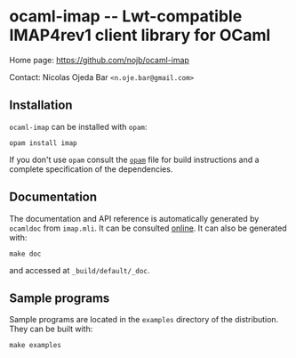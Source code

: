 # ocaml-imap -- Lwt-compatible IMAP4rev1 client library for OCaml

Home page: https://github.com/nojb/ocaml-imap

Contact: Nicolas Ojeda Bar `<n.oje.bar@gmail.com>`

## Installation

`ocaml-imap` can be installed with `opam`:

    opam install imap

If you don't use `opam` consult the [`opam`](opam) file for build
instructions and a complete specification of the dependencies.

## Documentation

The documentation and API reference is automatically generated by `ocamldoc`
from `imap.mli`. It can be consulted [online](https://nojb.github.io/ocaml-imap/imap).
It can also be generated with:

    make doc

and accessed at `_build/default/_doc`.

## Sample programs

Sample programs are located in the `examples` directory of the
distribution. They can be built with:

    make examples
